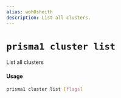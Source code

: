 ```yaml
---
alias: woh0sheith
description: List all clusters.
---
```


# `prisma1 cluster list`

List all clusters

#### Usage

```sh
prisma1 cluster list [flags]
```
